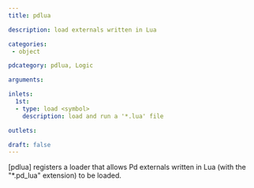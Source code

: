 ```yaml
---
title: pdlua

description: load externals written in Lua

categories:
 - object

pdcategory: pdlua, Logic

arguments:

inlets:
  1st:
  - type: load <symbol>
    description: load and run a '*.lua' file

outlets:

draft: false
---
```


[pdlua] registers a loader that allows Pd externals written in Lua (with the "*.pd_lua" extension) to be loaded.
